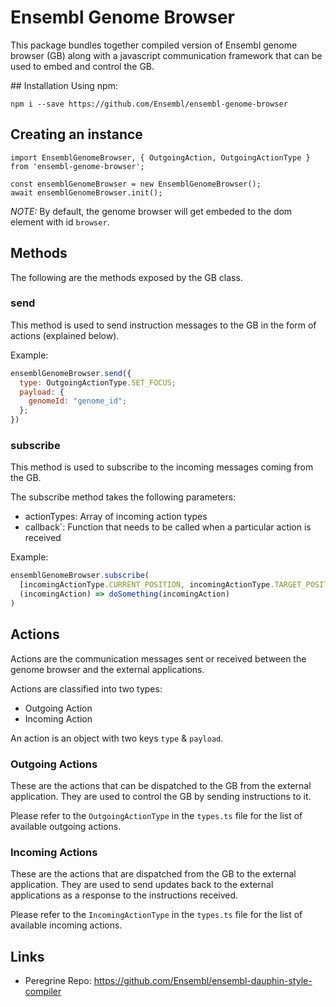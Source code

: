 # Ensembl Genome Browser

This package bundles together compiled version of Ensembl genome browser (GB) along with a javascript communication framework that can be used to embed and control the GB.


## Installation
Using npm:
```
npm i --save https://github.com/Ensembl/ensembl-genome-browser
```

## Creating an instance
```
import EnsemblGenomeBrowser, { OutgoingAction, OutgoingActionType } from 'ensembl-genome-browser';

const ensemblGenomeBrowser = new EnsemblGenomeBrowser();
await ensemblGenomeBrowser.init();
```

*NOTE:* By default, the genome browser will get embeded to the dom element with id `browser`.

## Methods
The following are the methods exposed by the GB class.

### send
This method is used to send instruction messages to the GB in the form of actions (explained below).

Example:
```javascript
ensemblGenomeBrowser.send({
  type: OutgoingActionType.SET_FOCUS;
  payload: {
    genomeId: "genome_id";
  };
})
```


### subscribe
This method is used to subscribe to the incoming messages coming from the GB.

The subscribe method takes the following parameters:
- actionTypes: Array of incoming action types
- callback`: Function that needs to be called when a particular action is received

Example:
```javascript
ensemblGenomeBrowser.subscribe(
  [incomingActionType.CURRENT_POSITION, incomingActionType.TARGET_POSITION],
  (incomingAction) => doSomething(incomingAction)
)

```

## Actions

Actions are the communication messages sent or received between the genome browser and the external applications.

Actions are classified into two types:
- Outgoing Action
- Incoming Action

An action is an object with two keys `type` & `payload`. 

### Outgoing Actions
These are the actions that can be dispatched to the GB from the external application. They are used to control the GB by sending instructions to it.

Please refer to the `OutgoingActionType` in the `types.ts` file for the list of available outgoing actions.

### Incoming Actions
These are the actions that are dispatched from the GB to the external application. They are used to send updates back to the external applications as a response to the instructions received.

Please refer to the `IncomingActionType` in the `types.ts` file for the list of available incoming actions.

## Links
- Peregrine Repo: https://github.com/Ensembl/ensembl-dauphin-style-compiler
